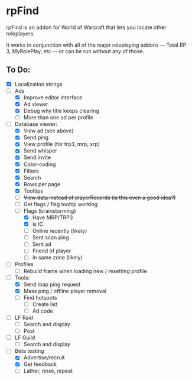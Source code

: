 # rpFind

rpFind is an addon for World of Warcraft that lets you locate other roleplayers.

It works in conjunction with all of the major roleplaying addons -- 
Total RP 3, MyRolePlay, etc --
or can be run without any of those.

## To Do:

- [x] Localization strings
- [ ] Ads
  - [x] Improve editor interface
  - [x] Ad viewer
  - [x] Debug why title keeps clearing
  - [ ] More than one ad per profile
- [ ] Database viewer:
  - [x] View ad (see above)
  - [x] Send ping
  - [x] View profile (for trp3, mrp, xrp)
  - [x] Send whisper
  - [x] Send invite
  - [x] Color-coding
  - [x] Filters
  - [x] Search
  - [x] Rows per page
  - [x] Tooltips
  - [ ] ~~View data instead of playerRecords (is this even a good idea?)~~
  - [ ] Get flags / flag tooltip working
  - [ ] Flags (brainstorming)
    - [x] Have MRP/TRP3
    - [x] is IC
    - [ ] Online recently (likely)
    - [ ] Sent scan ping
    - [ ] Sent ad
    - [ ] Friend of player
    - [ ] in same zone (likely)
- [ ] Profiles
  - [ ] Rebuild frame when loading new / resetting profile
- [ ] Tools:
  - [x] Send map ping request
  - [x] Mass ping / offline player removal
  - [ ] Find hotspots
    - [ ] Create list
    - [ ] Ad code
- [ ] LF Raid
  - [ ] Search and display
  - [ ] Post
- [ ] LF Guild
  - [ ] Search and display
- [ ] Beta testing
  - [x] Advertise/recruit
  - [x] Get feedback
  - [ ] Lather, rinse, repeat
